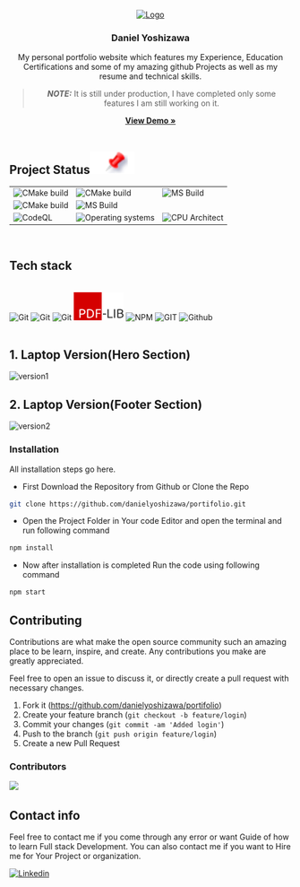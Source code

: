 <br />
<div align="center">
  <a href="https://danielportfolio.vercel.app/">
    <img src="https://i.ibb.co/G3WnB0F/readme.png" alt="Logo" width="260">
  </a>

  <h3 align="center">Daniel Yoshizawa</h3>
<div align="center">

  <p align="center"> 

My personal portfolio website which features my Experience, Education
Certifications and some of my amazing github Projects as well as my resume and technical skills.<br/>
> **_NOTE:_**  It is still under production, I have completed only some features I am still working on it.
</p>
</div>
    <a href="https://danielportfolio.vercel.app/"><strong>View Demo »</strong></a>
    <br />
    <br />

  </p>
</div>

## Project Status[![](https://raw.githubusercontent.com/aregtech/areg-sdk/master/docs/img/pin.svg)](#project-status)
<table class="no-border">
<tr>
    <td><img src="https://badgen.net/github/stars/danielyoshizawa/portifolio" alt="CMake build"/></td>
    <td><img src="https://badgen.net/github/forks/danielyoshizawa/portifolio" alt="CMake build"/></td>
    <td><img src="https://img.shields.io/github/search/danielyoshizawa/portifolio/download" alt="MS Build"/></td>
       
  </tr>
  <tr>
    <td><img src="https://img.shields.io/github/languages/code-size/danielyoshizawa/portifolio?style=flat-square" alt="CMake build"/></td>
    <td><img src="https://img.shields.io/github/repo-size/danielyoshizawa/portifolio" alt="MS Build"/></td>

  </tr>
  <tr>
      <td><img src="https://img.shields.io/github/last-commit/danielyoshizawa/portifolio" alt="CodeQL"/></td>
    <td><img src="https://img.shields.io/github/issues/danielyoshizawa/portifolio" alt="Operating systems"/></td>
    <td><img src="https://img.shields.io/github/issues-pr/danielyoshizawa/portifolio" alt="CPU Architect"/></td>
      

  </tr>
</table>
<br />

## Tech stack 

<br />

<div>
	<img height="50" src="https://img.shields.io/badge/react.js-6DA55F?style=for-the-badge&logo=react.js&logoColor=white" alt="Git" title="Git" />
  <img height="50" src="https://img.shields.io/badge/css-%23563D7C.svg?style=for-the-badge&logo=css&logoColor=white" alt="Git" title="Git" /> <img height="50" src="https://img.shields.io/badge/javascript-%23323330.svg?style=for-the-badge&logo=javascript&logoColor=%23F7DF1E" alt="Git" title="Git" /> <img height="50" src="https://raw.githubusercontent.com/Hopding/pdf-lib-docs/master/assets/logo-full.svg?sanitize=true" alt="Git" title="Git" />
  <img height="50" src="https://img.shields.io/badge/NPM-%23CB3837.svg?style=for-the-badge&logo=npm&logoColor=white" alt="NPM" title="NPM" /> <img height="50" src="https://img.shields.io/badge/git-%23F05033.svg?style=for-the-badge&logo=git&logoColor=white" alt="GIT" title="GIT" /> 
  <img height="50" src="https://img.shields.io/badge/github-%23121011.svg?style=for-the-badge&logo=github&logoColor=white" alt="Github" title="Github" /> 
	</div>

<br />

## 1. Laptop Version(Hero Section)
![version1](https://github.com/codewithsonyy/portfolio/assets/114895266/7b3041ad-a26e-450f-8aec-ba9808886b2f)

## 2. Laptop Version(Footer Section)
![version2](https://github.com/codewithsonyy/portfolio/assets/114895266/92a03475-c73b-44ba-bb03-5a2aaf618253)

### Installation 

All installation steps go here.

* First Download the Repository from Github or Clone the Repo

```sh
git clone https://github.com/danielyoshizawa/portifolio.git
```
* Open the Project Folder in Your code Editor and open the terminal and run following command

```sh
npm install
```

* Now after installation is completed Run the code using following command

```sh
npm start
```


## Contributing 

Contributions are what make the open source community such an amazing place to be learn, inspire, and create. Any contributions you make are greatly appreciated.

Feel free to open an issue to discuss it, or directly create a pull request with necessary changes.

1. Fork it (<https://github.com/danielyoshizawa/portifolio>)
2. Create your feature branch (`git checkout -b feature/login`)
3. Commit your changes (`git commit -am 'Added login'`)
4. Push to the branch (`git push origin feature/login`)
5. Create a new Pull Request

### Contributors

<a href="https://github.com/danielyoshizawa/portifolio/graphs/contributors">
  <img src="https://contrib.rocks/image?repo=danielyoshizawa/portifolio" />
</a>

## Contact info

Feel free to contact me if you come through any error or want Guide of how to learn Full stack Development. You can also contact me if you want to Hire me for Your Project or organization.

<a href ="https://www.linkedin.com/in/danielyoshizawa/"><img src="https://img.shields.io/badge/linkedin-%230077B5.svg?style=for-the-badge&logo=linkedin&logoColor=white" alt="Linkedin"/></a> 



